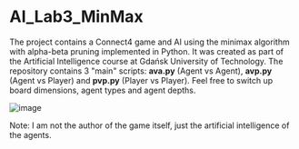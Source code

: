 # AI_Lab3_MinMax
The project contains a Connect4 game and AI using the minimax algorithm with alpha-beta pruning implemented in Python. It was created as part of the Artificial Intelligence course at Gdańsk University of Technology. The repository contains 3 "main" scripts: **ava.py** (Agent vs Agent), **avp.py** (Agent vs Player) and **pvp.py** (Player vs Player). Feel free to switch up board dimensions, agent types and agent depths.

![image](https://github.com/Jankes02/AI_Lab3_MinMax/assets/106553376/8d86ed99-e7d3-4014-978b-dda43d5bae59)

Note: I am not the author of the game itself, just the artificial intelligence of the agents.
